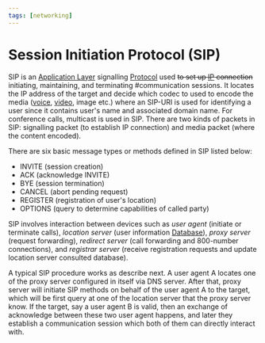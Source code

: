 ```yaml
---
tags: [networking]
---
```


# Session Initiation Protocol (SIP)

SIP is an [Application Layer](202206131856.md) signalling
[Protocol](202209302229.md) used ~~to set up [IP](202206151223.md) connection~~
initiating, maintaining, and terminating #communication sessions. It locates the
IP address of the target and decide which codec to used to encode the media
([voice](202303201850.md), [video](202302201418.md), image etc.) where an
SIP-URI is used for identifying a user since it contains user's name and
associated domain name. For conference calls, multicast is used in SIP. There
are two kinds of packets in SIP: signalling packet (to establish IP connection)
and media packet (where the content encoded).

There are six basic message types or methods defined in SIP listed below:
- INVITE (session creation)
- ACK (acknowledge INVITE)
- BYE (session termination)
- CANCEL (abort pending request)
- REGISTER (registration of user's location)
- OPTIONS (query to determine capabilities of called party)

SIP involves interaction between devices such as *user agent* (initiate or
terminate calls), *location server* (user information
[Database](202302101139.md)), *proxy server* (request forwarding), *redirect
server* (call forwarding and 800-number connections), and *registrar server*
(receive registration requests and update location server consulted database).

A typical SIP procedure works as describe next. A user agent A locates one of
the proxy server configured in itself via DNS server. After that, proxy server
will initiate SIP methods on behalf of the user agent A to the target, which
will be first query at one of the location server that the proxy server know. If
the target, say a user agent B is valid, then an exchange of acknowledge between
these two user agent happens, and later they establish a communication session
which both of them can directly interact with.

